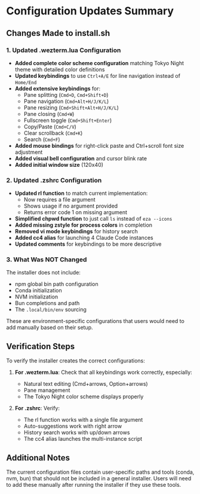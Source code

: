 # Configuration Updates Summary

## Changes Made to install.sh

### 1. Updated .wezterm.lua Configuration
- **Added complete color scheme configuration** matching Tokyo Night theme with detailed color definitions
- **Updated keybindings** to use `Ctrl+A/E` for line navigation instead of `Home/End`
- **Added extensive keybindings** for:
  - Pane splitting (`Cmd+D`, `Cmd+Shift+D`)
  - Pane navigation (`Cmd+Alt+H/J/K/L`)
  - Pane resizing (`Cmd+Shift+Alt+H/J/K/L`)
  - Pane closing (`Cmd+W`)
  - Fullscreen toggle (`Cmd+Shift+Enter`)
  - Copy/Paste (`Cmd+C/V`)
  - Clear scrollback (`Cmd+K`)
  - Search (`Cmd+F`)
- **Added mouse bindings** for right-click paste and Ctrl+scroll font size adjustment
- **Added visual bell configuration** and cursor blink rate
- **Added initial window size** (120x40)

### 2. Updated .zshrc Configuration
- **Updated rl function** to match current implementation:
  - Now requires a file argument
  - Shows usage if no argument provided
  - Returns error code 1 on missing argument
- **Simplified chpwd function** to just call `ls` instead of `eza --icons`
- **Added missing zstyle for process colors** in completion
- **Removed vi mode keybindings** for history search
- **Added cc4 alias** for launching 4 Claude Code instances
- **Updated comments** for keybindings to be more descriptive

### 3. What Was NOT Changed
The installer does not include:
- npm global bin path configuration
- Conda initialization
- NVM initialization
- Bun completions and path
- The `.local/bin/env` sourcing

These are environment-specific configurations that users would need to add manually based on their setup.

## Verification Steps

To verify the installer creates the correct configurations:

1. **For .wezterm.lua**: Check that all keybindings work correctly, especially:
   - Natural text editing (Cmd+arrows, Option+arrows)
   - Pane management
   - The Tokyo Night color scheme displays properly

2. **For .zshrc**: Verify:
   - The rl function works with a single file argument
   - Auto-suggestions work with right arrow
   - History search works with up/down arrows
   - The cc4 alias launches the multi-instance script

## Additional Notes

The current configuration files contain user-specific paths and tools (conda, nvm, bun) that should not be included in a general installer. Users will need to add these manually after running the installer if they use these tools.